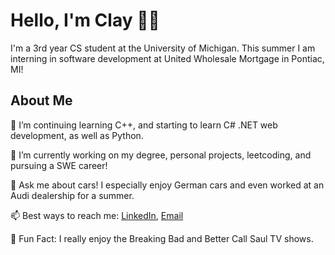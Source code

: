 # Hello, I'm Clay 👨‍💻
  I'm a 3rd year CS student at the University of Michigan. This summer I am interning in software development at United Wholesale Mortgage in Pontiac, MI!

## About Me 
  🌱 I’m continuing learning C++, and starting to learn C# .NET web development, as well as Python.
  
  🔭 I’m currently working on my degree, personal projects, leetcoding, and pursuing a SWE career!
  
  💬 Ask me about cars! I especially enjoy German cars and even worked at an Audi dealership for a summer.
  
  📫 Best ways to reach me: [LinkedIn](https://www.linkedin.com/in/clay-vanophem/), [Email](mailto:cvano@umich.edu)
  
  🍿 Fun Fact: I really enjoy the Breaking Bad and Better Call Saul TV shows.
<!--
- ⚡ Fun fact: ...
-->
